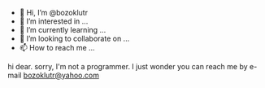 - 👋 Hi, I’m @bozoklutr
- 👀 I’m interested in ...
- 🌱 I’m currently learning ...
- 💞️ I’m looking to collaborate on ...
- 📫 How to reach me ...

<!---
bozoklutr/bozoklutr is a ✨ special ✨ repository because its `README.md` (this file) appears on your GitHub profile.
You can click the Preview link to take a look at your changes.
--->
hi dear.
sorry, I'm not a programmer. I just wonder
you can reach me by e-mail
bozoklutr@yahoo.com
